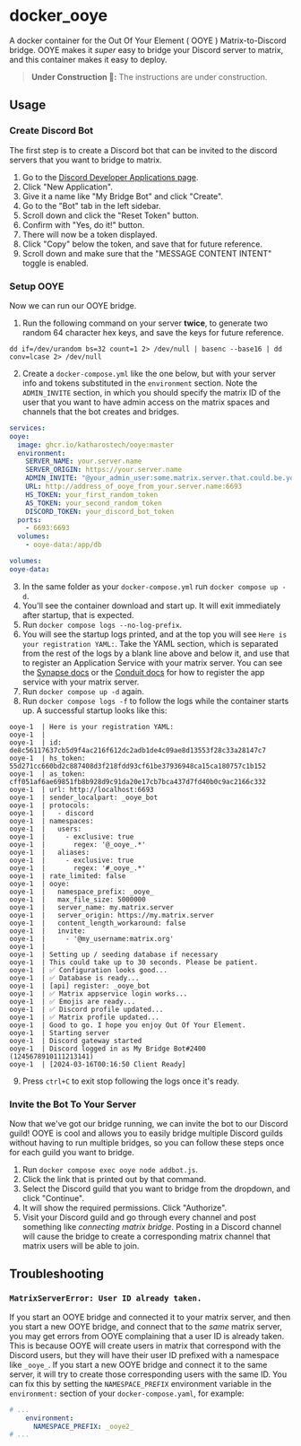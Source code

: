 # docker_ooye

A docker container for the Out Of Your Element ( OOYE ) Matrix-to-Discord bridge. OOYE makes it
_super_ easy to bridge your Discord server to matrix, and this container makes it easy to deploy.

> **Under Construction 🚧:** The instructions are under construction.

## Usage

### Create Discord Bot

The first step is to create a Discord bot that can be invited to the discord servers that you want
to bridge to matrix.

1. Go to the [Discord Developer Applications page](https://discord.com/developers/applications).
2. Click "New Application".
3. Give it a name like "My Bridge Bot" and click "Create".
4. Go to the "Bot" tab in the left sidebar.
5. Scroll down and click the "Reset Token" button.
6. Confirm with "Yes, do it!" button.
7. There will now be a token displayed.
8. Click "Copy" below the token, and save that for future reference.
9. Scroll down and make sure that the "MESSAGE CONTENT INTENT" toggle is enabled.

### Setup OOYE

Now we can run our OOYE bridge.

1. Run the following command on your server **twice**, to generate two random 64 character hex keys,
  and save the keys for future reference.
  ```
  dd if=/dev/urandom bs=32 count=1 2> /dev/null | basenc --base16 | dd conv=lcase 2> /dev/null
  ```
2. Create a `docker-compose.yml` like the one below, but with your server info and tokens substituted
  in the `environment` section.
  Note the `ADMIN_INVITE` section, in which you should specify the matrix ID of the user that you want
  to have admin access on the matrix spaces and channels that the bot creates and bridges.
  ```yaml
services:
  ooye:
    image: ghcr.io/katharostech/ooye:master
    environment:
      SERVER_NAME: your.server.name
      SERVER_ORIGIN: https://your.server.name
      ADMIN_INVITE: "@your_admin_user:some.matrix.server.that.could.be.your.server.name.or.not"
      URL: http://address_of_ooye_from_your.server.name:6693
      HS_TOKEN: your_first_random_token
      AS_TOKEN: your_second_random_token
      DISCORD_TOKEN: your_discord_bot_token
    ports:
      - 6693:6693
    volumes:
      - ooye-data:/app/db

volumes:
  ooye-data:
  ```
3. In the same folder as your `docker-compose.yml` run `docker compose up -d`.
4. You'll see the container download and start up. It will exit immediately after startup, that is
  expected.
5. Run `docker compose logs --no-log-prefix`.
6. You will see the startup logs printed, and at the top you will see `Here is your registration YAML:`.
  Take the YAML section, which is separated from the rest of the logs by a blank line above and below it,
  and use that to register an Application Service with your matrix server. You can see the [Synapse docs][sd]
  or the [Conduit docs][cd] for how to register the app service with your matrix server.
7. Run `docker compose up -d` again.
8. Run `docker compose logs -f` to follow the logs while the container starts up. A successful startup looks
  like this:
  ```
ooye-1  | Here is your registration YAML:
ooye-1  |
ooye-1  | id: de8c56117637cb5d9f4ac216f612dc2adb1de4c09ae8d13553f28c33a28147c7
ooye-1  | hs_token: 55d271cc660bd2c887408d3f218fdd93cf61be37936948ca15ca180757c1b152
ooye-1  | as_token: cff051af6ae69851fb8b928d9c91da20e17cb7bca437d7fd40b0c9ac2166c332
ooye-1  | url: http://localhost:6693
ooye-1  | sender_localpart: _ooye_bot
ooye-1  | protocols:
ooye-1  |   - discord
ooye-1  | namespaces:
ooye-1  |   users:
ooye-1  |     - exclusive: true
ooye-1  |       regex: '@_ooye_.*'
ooye-1  |   aliases:
ooye-1  |     - exclusive: true
ooye-1  |       regex: '#_ooye_.*'
ooye-1  | rate_limited: false
ooye-1  | ooye:
ooye-1  |   namespace_prefix: _ooye_
ooye-1  |   max_file_size: 5000000
ooye-1  |   server_name: my.matrix.server
ooye-1  |   server_origin: https://my.matrix.server
ooye-1  |   content_length_workaround: false
ooye-1  |   invite:
ooye-1  |     - '@my_username:matrix.org'
ooye-1  |
ooye-1  | Setting up / seeding database if necessary
ooye-1  | This could take up to 30 seconds. Please be patient.
ooye-1  | ✅ Configuration looks good...
ooye-1  | ✅ Database is ready...
ooye-1  | [api] register: _ooye_bot
ooye-1  | ✅ Matrix appservice login works...
ooye-1  | ✅ Emojis are ready...
ooye-1  | ✅ Discord profile updated...
ooye-1  | ✅ Matrix profile updated...
ooye-1  | Good to go. I hope you enjoy Out Of Your Element.
ooye-1  | Starting server
ooye-1  | Discord gateway started
ooye-1  | Discord logged in as My Bridge Bot#2400 (1245678910111213141)
ooye-1  | [2024-03-16T00:16:50 Client Ready]
  ```
9. Press `ctrl+C` to exit stop following the logs once it's ready.

[sd]: https://matrix-org.github.io/synapse/latest/application_services.html
[cd]: https://gitlab.com/famedly/conduit/-/blob/next/APPSERVICES.md

### Invite the Bot To Your Server

Now that we've got our bridge running, we can invite the bot to our Discord guild! OOYE is cool
and allows you to easily bridge multiple Discord guilds without having to run multiple bridges,
so you can follow these steps once for each guild you want to bridge.

1. Run `docker compose exec ooye node addbot.js`.
2. Click the link that is printed out by that command.
3. Select the Discord guild that you want to bridge from the dropdown, and click "Continue".
4. It will show the required permissions. Click "Authorize".
5. Visit your Discord guild and go through every channel and post something like _connecting matrix bridge_.
  Posting in a Discord channel will cause the bridge to create a corresponding matrix channel that matrix
  users will be able to join.


## Troubleshooting

### `MatrixServerError: User ID already taken.`

If you start an OOYE bridge and connected it to your matrix server, and then you start a new OOYE
bridge, and connect that to the _same_ matrix server, you may get errors from OOYE complaining
that a user ID is already taken. This is because OOYE will create users in matrix that correspond
with the Discord users, but they will have their user ID prefixed with a namespace like `_ooye_`.
If you start a new OOYE bridge and connect it to the same server, it will try to create those
corresponding users with the same ID. You can fix this by setting the `NAMESPACE_PREFIX` environment
variable in the `environment:` section of your `docker-compose.yaml`, for example:

```yaml
# ...
    environment:
      NAMESPACE_PREFIX: _ooye2_
# ...
```

